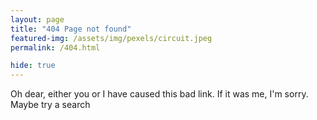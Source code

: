 ```yaml
---
layout: page
title: "404 Page not found"
featured-img: /assets/img/pexels/circuit.jpeg
permalink: /404.html

hide: true
---
```


Oh dear, either you or I have caused this bad link. If it was me, I'm sorry. Maybe try a search 
